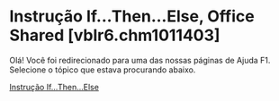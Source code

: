 
# Instrução If...Then...Else, Office Shared [vblr6.chm1011403]

Olá! Você foi redirecionado para uma das nossas páginas de Ajuda F1. Selecione o tópico que estava procurando abaixo.

[Instrução If...Then...Else](http://msdn.microsoft.com/library/53514f63-ec20-27bf-2b61-5706540a4999%28Office.15%29.aspx)
